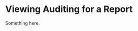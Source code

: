 [title]: # (Viewing Auditing for a Report)
[tags]: # (XXX)
[priority]: # (3232)
# Viewing Auditing for a Report
Something here.
